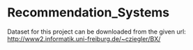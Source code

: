 # Recommendation_Systems
Dataset for this project can be downloaded from the given url: http://www2.informatik.uni-freiburg.de/~cziegler/BX/
